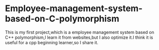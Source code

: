 # Employee-management-system-based-on-C-polymorphism
This is my first project,which is a employee management system based on C++ polymorphism,I learn it from websites,but I also optimize it.I think it is useful for a cpp beginning learner,so I share it.
